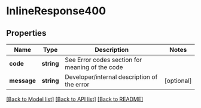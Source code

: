 # InlineResponse400

## Properties
Name | Type | Description | Notes
------------ | ------------- | ------------- | -------------
**code** | **string** | See Error codes section for meaning of the code | 
**message** | **string** | Developer/internal description of the error | [optional] 

[[Back to Model list]](../../README.md#documentation-for-models) [[Back to API list]](../../README.md#documentation-for-api-endpoints) [[Back to README]](../../README.md)

